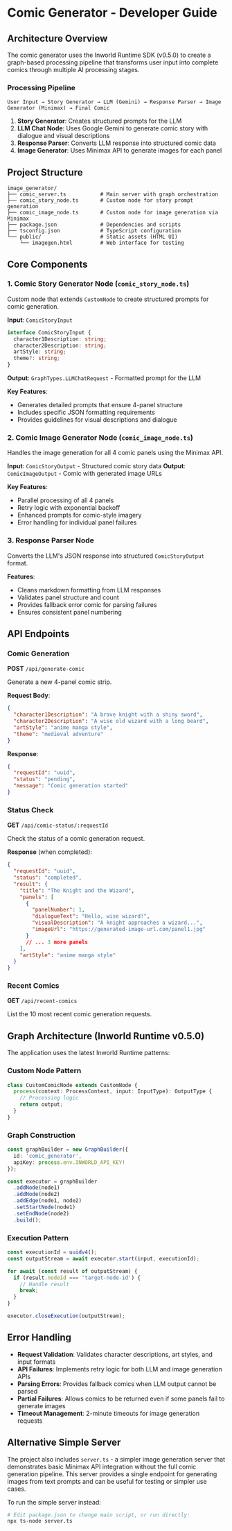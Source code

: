 # Comic Generator - Developer Guide

## Architecture Overview

The comic generator uses the Inworld Runtime SDK (v0.5.0) to create a graph-based processing pipeline that transforms user input into complete comics through multiple AI processing stages.

### Processing Pipeline

```
User Input → Story Generator → LLM (Gemini) → Response Parser → Image Generator (Minimax) → Final Comic
```

1. **Story Generator**: Creates structured prompts for the LLM
2. **LLM Chat Node**: Uses Google Gemini to generate comic story with dialogue and visual descriptions
3. **Response Parser**: Converts LLM response into structured comic data
4. **Image Generator**: Uses Minimax API to generate images for each panel

## Project Structure

```
image_generator/
├── comic_server.ts           # Main server with graph orchestration
├── comic_story_node.ts       # Custom node for story prompt generation
├── comic_image_node.ts       # Custom node for image generation via Minimax
├── package.json              # Dependencies and scripts
├── tsconfig.json             # TypeScript configuration
└── public/                   # Static assets (HTML UI)
    └── imagegen.html         # Web interface for testing
```

## Core Components

### 1. Comic Story Generator Node (`comic_story_node.ts`)

Custom node that extends `CustomNode` to create structured prompts for comic generation.

**Input**: `ComicStoryInput`
```typescript
interface ComicStoryInput {
  character1Description: string;
  character2Description: string;
  artStyle: string;
  theme?: string;
}
```

**Output**: `GraphTypes.LLMChatRequest` - Formatted prompt for the LLM

**Key Features**:
- Generates detailed prompts that ensure 4-panel structure
- Includes specific JSON formatting requirements
- Provides guidelines for visual descriptions and dialogue

### 2. Comic Image Generator Node (`comic_image_node.ts`)

Handles the image generation for all 4 comic panels using the Minimax API.

**Input**: `ComicStoryOutput` - Structured comic story data
**Output**: `ComicImageOutput` - Comic with generated image URLs

**Key Features**:
- Parallel processing of all 4 panels
- Retry logic with exponential backoff
- Enhanced prompts for comic-style imagery
- Error handling for individual panel failures

### 3. Response Parser Node

Converts the LLM's JSON response into structured `ComicStoryOutput` format.

**Features**:
- Cleans markdown formatting from LLM responses
- Validates panel structure and count
- Provides fallback error comic for parsing failures
- Ensures consistent panel numbering

## API Endpoints

### Comic Generation

**POST** `/api/generate-comic`

Generate a new 4-panel comic strip.

**Request Body**:
```json
{
  "character1Description": "A brave knight with a shiny sword",
  "character2Description": "A wise old wizard with a long beard", 
  "artStyle": "anime manga style",
  "theme": "medieval adventure"
}
```

**Response**:
```json
{
  "requestId": "uuid",
  "status": "pending",
  "message": "Comic generation started"
}
```

### Status Check

**GET** `/api/comic-status/:requestId`

Check the status of a comic generation request.

**Response** (when completed):
```json
{
  "requestId": "uuid",
  "status": "completed", 
  "result": {
    "title": "The Knight and the Wizard",
    "panels": [
      {
        "panelNumber": 1,
        "dialogueText": "Hello, wise wizard!",
        "visualDescription": "A knight approaches a wizard...",
        "imageUrl": "https://generated-image-url.com/panel1.jpg"
      }
      // ... 3 more panels
    ],
    "artStyle": "anime manga style"
  }
}
```

### Recent Comics

**GET** `/api/recent-comics`

List the 10 most recent comic generation requests.

## Graph Architecture (Inworld Runtime v0.5.0)

The application uses the latest Inworld Runtime patterns:

### Custom Node Pattern
```typescript
class CustomComicNode extends CustomNode {
  process(context: ProcessContext, input: InputType): OutputType {
    // Processing logic
    return output;
  }
}
```

### Graph Construction
```typescript
const graphBuilder = new GraphBuilder({ 
  id: 'comic_generator',
  apiKey: process.env.INWORLD_API_KEY!
});

const executor = graphBuilder
  .addNode(node1)
  .addNode(node2)
  .addEdge(node1, node2)
  .setStartNode(node1)
  .setEndNode(node2)
  .build();
```

### Execution Pattern
```typescript
const executionId = uuidv4();
const outputStream = await executor.start(input, executionId);

for await (const result of outputStream) {
  if (result.nodeId === 'target-node-id') {
    // Handle result
    break;
  }
}

executor.closeExecution(outputStream);
```

## Error Handling

- **Request Validation**: Validates character descriptions, art styles, and input formats
- **API Failures**: Implements retry logic for both LLM and image generation APIs
- **Parsing Errors**: Provides fallback comics when LLM output cannot be parsed
- **Partial Failures**: Allows comics to be returned even if some panels fail to generate images
- **Timeout Management**: 2-minute timeouts for image generation requests

## Alternative Simple Server

The project also includes `server.ts` - a simpler image generation server that demonstrates basic Minimax API integration without the full comic generation pipeline. This server provides a single endpoint for generating images from text prompts and can be useful for testing or simpler use cases.

To run the simple server instead:
```bash
# Edit package.json to change main script, or run directly:
npx ts-node server.ts
```

